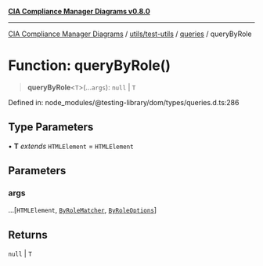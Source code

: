 [**CIA Compliance Manager Diagrams v0.8.0**](../../../../../README.md)

***

[CIA Compliance Manager Diagrams](../../../../../modules.md) / [utils/test-utils](../../../README.md) / [queries](../README.md) / queryByRole

# Function: queryByRole()

> **queryByRole**\<`T`\>(...`args`): `null` \| `T`

Defined in: node\_modules/@testing-library/dom/types/queries.d.ts:286

## Type Parameters

• **T** *extends* `HTMLElement` = `HTMLElement`

## Parameters

### args

...\[`HTMLElement`, [`ByRoleMatcher`](../../../type-aliases/ByRoleMatcher.md), [`ByRoleOptions`](../interfaces/ByRoleOptions.md)\]

## Returns

`null` \| `T`
